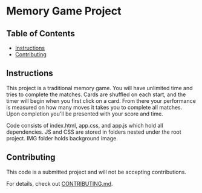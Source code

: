 # Memory Game Project

## Table of Contents

* [Instructions](#instructions)
* [Contributing](#contributing)

## Instructions

This project is a traditional memory game. You will have unlimited time and tries to
complete the matches. Cards are shuffled on each start, and the timer will begin when
you first click on a card. From there your performance is measured on how many
moves it takes you to complete all matches. Upon completion you'll be presented with
your score and time.

Code consists of index.html, app.css, and app.js which hold all dependencies. JS
and CSS are stored in folders nested under the root project. IMG folder holds
background image.

## Contributing

This code is a submitted project and will not be accepting contributions.

For details, check out [CONTRIBUTING.md](CONTRIBUTING.md).

